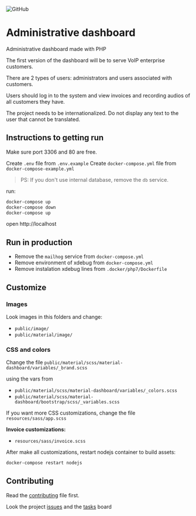 ![GitHub](https://img.shields.io/github/license/lyseontech/dashboard)

# Administrative dashboard

Administrative dashboard made with PHP

The first version of the dashboard will be to serve VoIP enterprise customers.

There are 2 types of users:
administrators and users associated with customers.

Users should log in to the system and view invoices and recording audios of all customers they have.

The project needs to be internationalized. Do not display any text to the user that cannot be translated.

## Instructions to getting run

Make sure port 3306 and 80 are free.

Create `.env` file from `.env.example`
Create `docker-compose.yml` file from `docker-compose-example.yml`

> PS: If you don't use internal database, remove the `db` service.

run:
```bash
docker-compose up
docker-compose down
docker-compose up
```

open http://localhost

## Run in production

* Remove the `mailhog` service from `docker-compose.yml`
* Remove environment of xdebug from `docker-compose.yml`
* Remove instalation xdebug lines from `.docker/php7/Dockerfile`

## Customize

### Images

Look images in this folders and change:
 * `public/image/`
 * `public/material/image/`

### CSS and colors
Change the file `public/material/scss/material-dashboard/variables/_brand.scss`

using the vars from

 * `public/material/scss/material-dashboard/variables/_colors.scss`
 * `public/material/scss/material-dashboard/bootstrap/scss/_variables.scss`

If you want more CSS customizations, change the file `resources/sass/app.scss`

**Invoice customizations:**
 * `resources/sass/invoice.scss`

After make all customizations, restart nodejs container to build assets:
```bash
docker-compose restart nodejs
```

## Contributing

Read the [contributing](/CONTRIBUTING.md) file first.

Look the project [issues](/../../issues) and the [tasks](/../../projects) board
